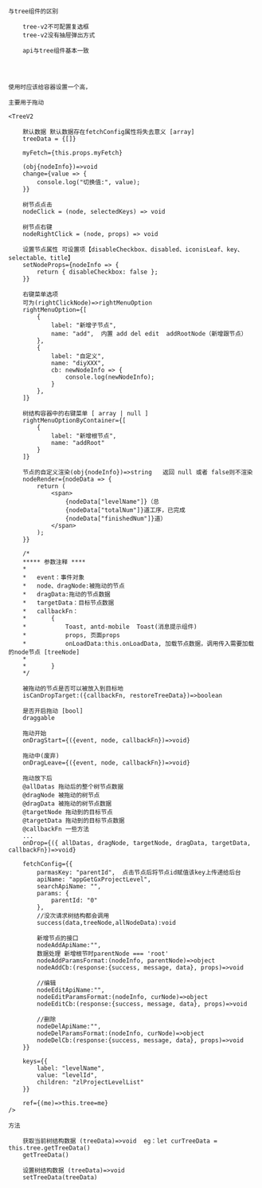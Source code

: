 
    
    与tree组件的区别 

        tree-v2不可配置复选框 
        tree-v2没有抽屉弹出方式

        api与tree组件基本一致

    
    
    
    使用时应该给容器设置一个高，

    主要用于拖动

    <TreeV2

        默认数据 默认数据存在fetchConfig属性将失去意义 [array]
        treeData = {[]}      

        myFetch={this.props.myFetch}
 
        (obj{nodeInfo})=>void
        change={value => {
            console.log("切换值:", value);
        }}

        树节点点击
        nodeClick = (node, selectedKeys) => void

        树节点右键
        nodeRightClick = (node, props) => void
        
        设置节点属性 可设置项【disableCheckbox、disabled、iconisLeaf、key、selectable、title】
        setNodeProps={nodeInfo => {
            return { disableCheckbox: false };
        }}

        右键菜单选项
        可为(rightClickNode)=>rightMenuOption
        rightMenuOption={[
            {
                label: "新增子节点",
                name: "add",  内置 add del edit  addRootNode（新增跟节点） 
            },
            {
                label: "自定义",
                name: "diyXXX", 
                cb: newNodeInfo => {
                    console.log(newNodeInfo);
                }
            },
        ]}

        树结构容器中的右键菜单 [ array | null ]
        rightMenuOptionByContainer={[
            {
                label: "新增根节点",
                name: "addRoot"  
            }
        ]}

        节点的自定义渲染(obj{nodeInfo})=>string   返回 null 或者 false则不渲染
        nodeRender={nodeData => {
            return (
                <span>
                    {nodeData["levelName"]}（总
                    {nodeData["totalNum"]}道工序，已完成
                    {nodeData["finishedNum"]}道）
                </span>
            );
        }}

        /* 
        ***** 参数注释 ****
        *
        *   event：事件对象
        *   node、dragNode:被拖动的节点
        *   dragData:拖动的节点数据
        *   targetData：目标节点数据 
        *   callbackFn：
        *       {             
        *           Toast, antd-mobile  Toast(消息提示组件)        
        *           props, 页面props        
        *           onLoadData:this.onLoadData, 加载节点数据，调用传入需要加载的node节点 [treeNode]   
        *          
        *       }
        */

        被拖动的节点是否可以被放入到目标地
        isCanDropTarget:({callbackFn, restoreTreeData})=>boolean

        是否开启拖动 [bool]
        draggable

        拖动开始
        onDragStart={({event, node, callbackFn})=>void}  

        拖动中(废弃)
        onDragLeave={({event, node, callbackFn})=>void}  

        拖动放下后 
        @allDatas 拖动后的整个树节点数据 
        @dragNode 被拖动的树节点
        @dragData 被拖动的树节点数据
        @targetNode 拖动到的目标节点
        @targetData 拖动到的目标节点数据
        @callbackFn 一些方法
        ...
        onDrop={({ allDatas, dragNode, targetNode, dragData, targetData, callbackFn})=>void}  
        
        fetchConfig={{
            parmasKey: "parentId",  点击节点后将节点id赋值该key上传递给后台
            apiName: "appGetGxProjectLevel",
            searchApiName: "",
            params: {
                parentId: "0"
            },
            //没次请求树结构都会调用
            success(data,treeNode,allNodeData):void 

            新增节点的接口
            nodeAddApiName:"", 
            数据处理 新增根节时parentNode === 'root'
            nodeAddParamsFormat:(nodeInfo, parentNode)=>object  
            nodeAddCb:(response:{success, message, data}, props)=>void

            //编辑
            nodeEditApiName:"", 
            nodeEditParamsFormat:(nodeInfo, curNode)=>object
            nodeEditCb:(response:{success, message, data}, props)=>void

            //删除
            nodeDelApiName:"",
            nodeDelParamsFormat:(nodeInfo, curNode)=>object
            nodeDelCb:(response:{success, message, data}, props)=>void
        }}

        keys={{
            label: "levelName",
            value: "levelId",
            children: "zlProjectLevelList"
        }}  

        ref={(me)=>this.tree=me}
    />

    方法

        获取当前树结构数据 (treeData)=>void  eg：let curTreeData = this.tree.getTreeData()
        getTreeData()

        设置树结构数据 (treeData)=>void
        setTreeData(treeData)

        